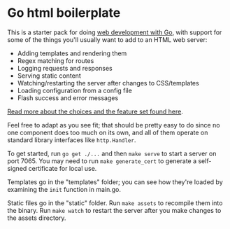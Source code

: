 # Go html boilerplate

This is a starter pack for doing [web development with Go][post], with support
for some of the things you'll usually want to add to an HTML web server:

- Adding templates and rendering them
- Regex matching for routes
- Logging requests and responses
- Serving static content
- Watching/restarting the server after changes to CSS/templates
- Loading configuration from a config file
- Flash success and error messages

[Read more about the choices and the feature set found here][post].

Feel free to adapt as you see fit; that should be pretty easy to do since no one
component does too much on its own, and all of them operate on standard library
interfaces like `http.Handler`.

To get started, run `go get ./...` and then `make serve` to start a server on
port 7065. You may need to run `make generate_cert` to generate a self-signed
certificate for local use.

Templates go in the "templates" folder; you can see how they're loaded by
examining the `init` function in main.go.

Static files go in the "static" folder. Run `make assets` to recompile them into
the binary. Run `make watch` to restart the server after you make changes to the
assets directory.

[post]: https://kev.inburke.com/kevin/go-web-development/?github
